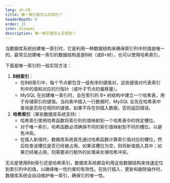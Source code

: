 ```yaml
---
lang: zh-CN
title: 唯一索引是怎么实现的？
headerDepth: 0
order: 15
icon: diaopai
description: 唯一索引是怎么实现的？
---
```


当数据库系统创建唯一索引时，它是利用一种数据结构来确保索引列中的值是唯一的。最常见创建唯一索引的数据结构是是B树（或B+树），也可以使用哈希索引。

下面是唯一索引的一般实现方法：

1. **B树索引**：
   - 在B树索引中，每个节点都包含一组有序的键值对，这些键值对代表索引列中的值和对应的行指针（或叶子节点的偏移量）。
   - MySQL 在创建唯一索引时，会在索引的 B+ 树结构中建立一个哈希表，用于存储索引的键值。当向表中插入一行数据时，MySQL 会先在哈希表中查询是否存在相同的键值，如果不存在则插入数据，否则返回错误。
2. **哈希索引**（某些数据库系统支持）：
   - 哈希索引使用哈希函数将索引列的值映射到一个哈希表中的特定槽位。
   - 对于唯一索引，哈希函数必须确保不同的索引值映射到不同的槽位，以避免冲突。
   - 在插入新值时，数据库系统首先通过哈希函数计算索引值对应的槽位，然后检查该槽位是否已经被占用。如果该槽位为空，则将新值插入其中；如果已经被占用，则需要进行额外的处理来处理哈希冲突。

无论是使用B树索引还是哈希索引，数据库系统都会利用这些数据结构来快速定位到索引列中的值，以确保唯一性约束的有效性。在执行插入、更新和删除操作时，数据库系统会自动维护唯一索引，确保它的唯一性。

<!-- @include: @article-footer.snippet.md -->
